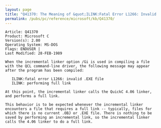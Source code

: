 ```yaml
---
layout: page
title: "Q41370: The Meaning of &quot;ILINK:Fatal Error L1266: Invalid .EXE File&quot;"
permalink: /pubs/pc/reference/microsoft/kb/Q41370/
---
```


	Article: Q41370
	Product: Microsoft C
	Version(s): 2.00
	Operating System: MS-DOS
	Flags: ENDUSER |
	Last Modified: 28-FEB-1989
	
	When the incremental linker option /Gi is used in compiling a file
	with the QCL command-line driver, the following message may appear
	after the program has been compiled:
	
	   ILINK:fatal error L1266: invalid .EXE file
	   ILINK: performing full link
	
	At this point, the incremental linker calls the QuickC 4.06 linker,
	and performs a full link.
	
	This behavior is to be expected whenever the incremental linker
	encounters a file that requires a full link -- typically, files for
	which there is no current .OBJ or .EXE file. There is nothing to be
	saved by performing an incremental link, so the incremental linker
	calls the 4.06 linker to do a full link.
